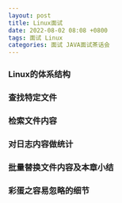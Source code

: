 ```yaml
---
layout: post
title: Linux面试
date: 2022-08-02 08:08 +0800
tags: 面试 Linux
categories: 面试 JAVA面试茶话会
---
```

### Linux的体系结构
### 查找特定文件
### 检索文件内容
### 对日志内容做统计
### 批量替换文件内容及本章小结
### 彩蛋之容易忽略的细节